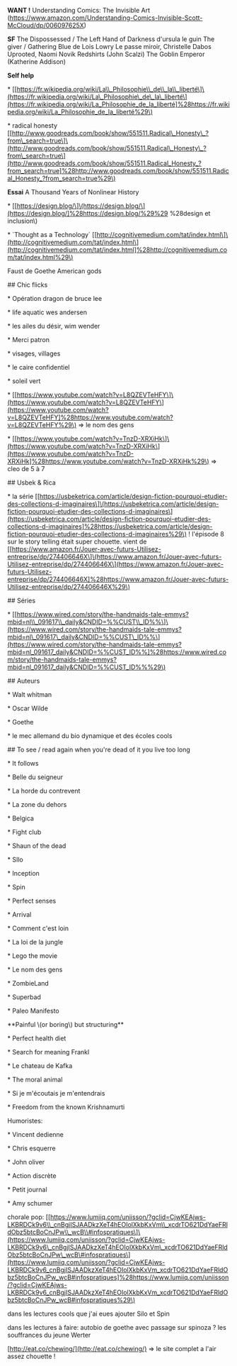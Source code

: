**WANT !**
Understanding Comics: The Invisible Art (https://www.amazon.com/Understanding-Comics-Invisible-Scott-McCloud/dp/006097625X)

**SF**
The Dispossessed / The Left Hand of Darkness d'ursula le guin
The giver / Gathering Blue de Lois Lowry
Le passe miroir, Christelle Dabos
Uprooted, Naomi Novik
Redshirts (John Scalzi)
The Goblin Emperor (Katherine Addison)

**Self help**

\* \[[https://fr.wikipedia.org/wiki/La\\_Philosophie\\_de\\_la\\_liberté\]\(https://fr.wikipedia.org/wiki/La\_Philosophie\_de\_la\_liberté\](https://fr.wikipedia.org/wiki/La_Philosophie_de_la_liberté]%28https://fr.wikipedia.org/wiki/La_Philosophie_de_la_liberté%29\)

\* radical honesty \[[http://www.goodreads.com/book/show/551511.Radical\_Honesty\_?from\_search=true\]\(http://www.goodreads.com/book/show/551511.Radical\_Honesty\_?from\_search=true\](http://www.goodreads.com/book/show/551511.Radical_Honesty_?from_search=true]%28http://www.goodreads.com/book/show/551511.Radical_Honesty_?from_search=true%29\)

**Essai**
A Thousand Years of Nonlinear History

\* \[[https://design.blog/\]\(https://design.blog/\](https://design.blog/]%28https://design.blog/%29%29 %28design et inclusion\\)

\* \`Thought as a Technology\` \[[http://cognitivemedium.com/tat/index.html\]\(http://cognitivemedium.com/tat/index.html\](http://cognitivemedium.com/tat/index.html]%28http://cognitivemedium.com/tat/index.html%29\)


Faust de Goethe
American gods

\#\# Chic flicks

\* Opération dragon de bruce lee

\* life aquatic wes andersen

\* les ailes du désir, wim wender

\* Merci patron

\* visages, villages

\* le caire confidentiel

\* soleil vert

\* \[[https://www.youtube.com/watch?v=L8QZEVTeHFY\]\(https://www.youtube.com/watch?v=L8QZEVTeHFY\](https://www.youtube.com/watch?v=L8QZEVTeHFY]%28https://www.youtube.com/watch?v=L8QZEVTeHFY%29\) =&gt; le nom des gens

\* \[[https://www.youtube.com/watch?v=TnzD-XRXiHk\]\(https://www.youtube.com/watch?v=TnzD-XRXiHk\](https://www.youtube.com/watch?v=TnzD-XRXiHk]%28https://www.youtube.com/watch?v=TnzD-XRXiHk%29\) =&gt; cleo de 5 à 7

\#\# Usbek & Rica

\* la série \[[https://usbeketrica.com/article/design-fiction-pourquoi-etudier-des-collections-d-imaginaires\]\(https://usbeketrica.com/article/design-fiction-pourquoi-etudier-des-collections-d-imaginaires\](https://usbeketrica.com/article/design-fiction-pourquoi-etudier-des-collections-d-imaginaires]%28https://usbeketrica.com/article/design-fiction-pourquoi-etudier-des-collections-d-imaginaires%29\) ! l'épisode 8 sur le story telling était super chouette. vient de \[[https://www.amazon.fr/Jouer-avec-futurs-Utilisez-entreprise/dp/274406646X\]\(https://www.amazon.fr/Jouer-avec-futurs-Utilisez-entreprise/dp/274406646X\](https://www.amazon.fr/Jouer-avec-futurs-Utilisez-entreprise/dp/274406646X]%28https://www.amazon.fr/Jouer-avec-futurs-Utilisez-entreprise/dp/274406646X%29\)

\#\# Séries

\* \[[https://www.wired.com/story/the-handmaids-tale-emmys?mbid=nl\\_091617\\_daily&CNDID=%%CUST\\_ID%%\]\(https://www.wired.com/story/the-handmaids-tale-emmys?mbid=nl\_091617\_daily&CNDID=%%CUST\_ID%%\](https://www.wired.com/story/the-handmaids-tale-emmys?mbid=nl_091617_daily&CNDID=%%CUST_ID%%]%28https://www.wired.com/story/the-handmaids-tale-emmys?mbid=nl_091617_daily&CNDID=%%CUST_ID%%%29\)

\#\# Auteurs

\* Walt whitman

\* Oscar Wilde

\* Goethe

\* le mec allemand du bio dynamique et des écoles cools

\#\# To see / read again when you're dead of it you live too long

\* It follows

\* Belle du seigneur

\* La horde du contrevent

\* La zone du dehors

\* Belgica

\* Fight club

\* Shaun of the dead

\* SIlo

\* Inception

\* Spin

\* Perfect senses

\* Arrival

\* Comment c'est loin

\* La loi de la jungle

\* Lego the movie

\* Le nom des gens

\* ZombieLand

\* Superbad

\* Paleo Manifesto

\*\*Painful \\(or boring\\) but structuring\*\*

\* Perfect health diet

\* Search for meaning Frankl

\* Le chateau de Kafka

\* The moral animal

\* Si je m'écoutais je m'entendrais

\* Freedom from the known Krishnamurti

Humoristes:

\* Vincent dedienne

\* Chris esquerre

\* John oliver

\* Action discrète

\* Petit journal

\* Amy schumer


chorale pop: \[[https://www.lumiiq.com/uniisson/?gclid=CjwKEAjws-LKBRDCk9v6\\_cnBgjISJAADkzXeT4hEOIolXkbKxVm\\_xcdrTO621DdYaeFRldObz5btcBoCnJPw\\_wcB\\#infospratiques\]\(https://www.lumiiq.com/uniisson/?gclid=CjwKEAjws-LKBRDCk9v6\_cnBgjISJAADkzXeT4hEOIolXkbKxVm\_xcdrTO621DdYaeFRldObz5btcBoCnJPw\_wcB\#infospratiques\](https://www.lumiiq.com/uniisson/?gclid=CjwKEAjws-LKBRDCk9v6_cnBgjISJAADkzXeT4hEOIolXkbKxVm_xcdrTO621DdYaeFRldObz5btcBoCnJPw_wcB#infospratiques]%28https://www.lumiiq.com/uniisson/?gclid=CjwKEAjws-LKBRDCk9v6_cnBgjISJAADkzXeT4hEOIolXkbKxVm_xcdrTO621DdYaeFRldObz5btcBoCnJPw_wcB#infospratiques%29\)



dans les lectures cools que j'ai eues ajouter Silo et Spin

dans les lectures à faire: autobio de goethe avec passage sur spinoza ? les souffrances du jeune Werter



[http://eat.co/chewing/](http://eat.co/chewing/) =&gt; le site complet a l'air assez chouette !



